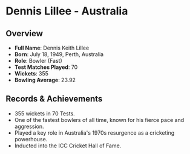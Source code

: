 # Dennis Lillee - Australia

## Overview
- **Full Name**: Dennis Keith Lillee
- **Born**: July 18, 1949, Perth, Australia
- **Role**: Bowler (Fast)
- **Test Matches Played**: 70
- **Wickets**: 355
- **Bowling Average**: 23.92

## Records & Achievements
- 355 wickets in 70 Tests.
- One of the fastest bowlers of all time, known for his fierce pace and aggression.
- Played a key role in Australia's 1970s resurgence as a cricketing powerhouse.
- Inducted into the ICC Cricket Hall of Fame.
